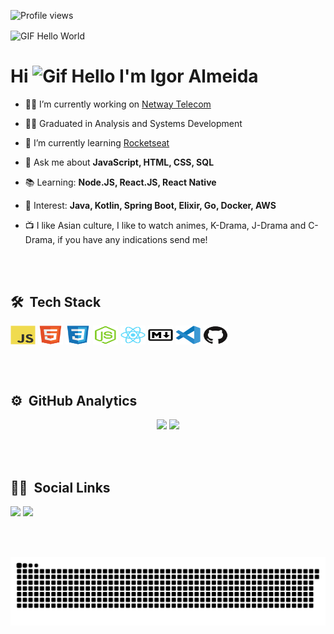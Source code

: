 <p align="left"> <img src="https://komarev.com/ghpvc/?username=igorbrt&color=red" alt="Profile views" /> </p>

<img align="center" src="https://media.giphy.com/media/oRa4HpVTJ2VqUaQH6f/giphy.gif" width=60% alt="GIF Hello World">
<h1 align="left">Hi <img src="https://raw.githubusercontent.com/kaueMarques/kaueMarques/master/hi.gif" alt="Gif Hello" width="30px"> I'm Igor Almeida</h1>


- 👨‍💻 I’m currently working on [Netway Telecom](https://netwayro.com.br/)

- 👨‍🎓 Graduated in Analysis and Systems Development

- 🌱 I’m currently learning [Rocketseat](https://www.rocketseat.com.br/)

- 💬 Ask me about **JavaScript, HTML, CSS, SQL**

- 📚 Learning: **Node.JS, React.JS, React Native**

- 🎯 Interest: **Java, Kotlin, Spring Boot, Elixir, Go, Docker, AWS**

- 📺 I like Asian culture, I like to watch animes, K-Drama, J-Drama and C-Drama, if you have any indications send me!

<br><br>

## 🛠 &nbsp;Tech Stack

<div style="display: inline_block">
  <img align="center" alt="Igor-JS" height="30" width="40" src="https://raw.githubusercontent.com/devicons/devicon/master/icons/javascript/javascript-original.svg">
  <img align="center" alt="Igor-HTML" height="30" width="40" src="https://raw.githubusercontent.com/devicons/devicon/master/icons/html5/html5-original.svg">
  <img align="center" alt="Igor-CSS3" height="30" width="40" src="https://raw.githubusercontent.com/devicons/devicon/master/icons/css3/css3-original.svg">
  <img align="center" alt="Igor-NODEJS" height="30" width="40" src="https://raw.githubusercontent.com/devicons/devicon/master/icons/nodejs/nodejs-plain.svg">
  <img align="center" alt="Igor-REACT" height="30" width="40" src="https://raw.githubusercontent.com/devicons/devicon/master/icons/react/react-original.svg">
  <img align="center" alt="Igor-MARK" height="30" width="40" src="https://raw.githubusercontent.com/devicons/devicon/master/icons/markdown/markdown-original.svg">
  <img align="center" alt="Igor-VSCODE" height="30" width="40" src="https://raw.githubusercontent.com/devicons/devicon/master/icons/vscode/vscode-original.svg">
  <img align="center" alt="Igor-GITHUB" height="30" width="40" src="https://raw.githubusercontent.com/devicons/devicon/master/icons/github/github-original.svg">
 </div>
 
 <br><br>
 
 ## ⚙️ &nbsp;GitHub Analytics
 
 <div align="center">
  <img height="180em" src="https://github-readme-stats.vercel.app/api?username=igorbrt&show_icons=true&theme=dracula&include_all_commits=true&count_private=true"/>
  <img height="180em" src="https://github-readme-stats.vercel.app/api/top-langs/?username=igorbrt&layout=compact&langs_count=7&theme=dracula"/>
</div>

<br><br>

## 🙋‍♂️ &nbsp;Social Links

<div>
  <a href="https://www.instagram.com/eu.igoralmeida/" target="_blank"><img src="https://img.shields.io/badge/Instagram-E4405F?style=for-the-badge&logo=instagram&logoColor=white"></a>
  <a href="https://www.linkedin.com/in/igorbrt/" target="_blank"><img src="https://img.shields.io/badge/LinkedIn-0077B5?style=for-the-badge&logo=linkedin&logoColor=white"></a>
  
  <br><br>
  
  ![Snake animation](https://github.com/igorbrt/igorbrt/blob/output/github-contribution-grid-snake.svg)





